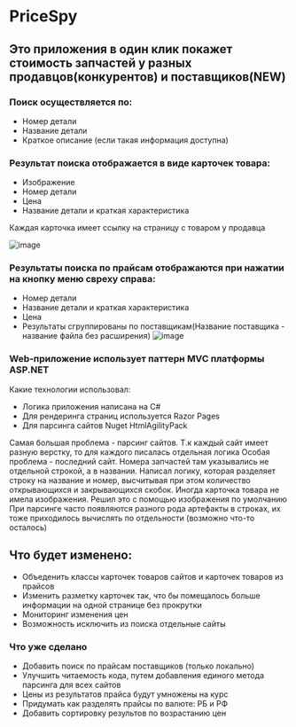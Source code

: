 # PriceSpy
## Это приложения в один клик покажет стоимость запчастей у разных продавцов(конкурентов) и поставщиков(NEW) 

### Поиск осуществляется по:
- Номер детали
- Название детали
- Краткое описание (если такая информация доступна)

### Результат поиска отображается в виде карточек товара:
- Изображение
- Номер детали
- Цена
- Название детали и краткая характеристика

Каждая карточка имеет ссылку на страницу с товаром у продавца

![image](https://user-images.githubusercontent.com/103592628/199592823-ccf35f06-3514-4ed2-9dc0-bdf255ad00b3.png)
### Результаты поиска по прайсам отображаются при нажатии на кнопку меню свреху справа:
- Номер детали
- Название детали и краткая характеристика
- Цена 
- Результаты сгруппированы по поставщикам(Название поставщика - название файла без расширения)
![image](https://user-images.githubusercontent.com/103592628/201514384-459e9ebd-a30a-48b1-8aa8-7936191dbae4.png)


### Web-приложение использует паттерн MVC платформы ASP.NET
Какие технологии использовал:
- Логика приложения написана на C#
- Для рендеринга страниц используется Razor Pages
- Для парсинга сайтов Nuget HtmlAgilityPack

Самая большая проблема - парсинг сайтов. Т.к каждый сайт имеет разную верстку, то для каждого писалась отдельная логика
Особая проблема - последний сайт. Номера запчастей там указывались не отдельной строкой, а в названии. 
Написал логику, которая разделяет строку на название и номер, высчитывая при этом количество открывающихся и закрывающихся скобок.
Иногда карточка товара не имела изображения. Решил это с помощью изображения по умолчанию
При парсинге часто появляются разного рода артефакты в строках, их тоже приходилось вычислять по отдельности (возможно что-то осталось)

## Что будет изменено:
- Объеденить классы карточек товаров сайтов и карточек товаров из прайсов
- Изменить разметку карточек так, что бы помещалось больше информации на одной странице без прокрутки
- Мониторинг изменения цен 
- Возможность исключить из поиска отдельные сайты


### Что уже сделано
- Добавить поиск по прайсам поставщиков (только локально)
- Улучшить читаемость кода, путем добавления единого метода парсинга для всех сайтов
- Цены из результатов прайса будут умножены на курс
- Придумать как разделять прайсы по валюте: РБ и РФ
- Добавить сортировку результов по возрастанию цен
